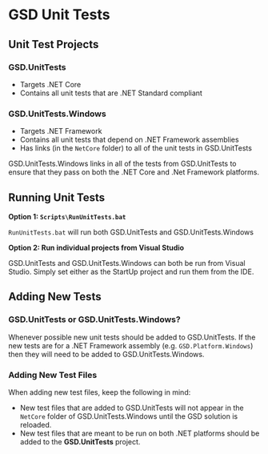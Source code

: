 # GSD Unit Tests

## Unit Test Projects

### GSD.UnitTests

* Targets .NET Core
* Contains all unit tests that are .NET Standard compliant

### GSD.UnitTests.Windows

* Targets .NET Framework
* Contains all unit tests that depend on .NET Framework assemblies
* Has links (in the `NetCore` folder) to all of the unit tests in GSD.UnitTests 

GSD.UnitTests.Windows links in all of the tests from GSD.UnitTests to ensure that they pass on both the .NET Core and .Net Framework platforms.

## Running Unit Tests

**Option 1: `Scripts\RunUnitTests.bat`**

`RunUnitTests.bat` will run both GSD.UnitTests and GSD.UnitTests.Windows

**Option 2: Run individual projects from Visual Studio**

GSD.UnitTests and GSD.UnitTests.Windows can both be run from Visual Studio.  Simply set either as the StartUp project and run them from the IDE.

## Adding New Tests

### GSD.UnitTests or GSD.UnitTests.Windows?

Whenever possible new unit tests should be added to GSD.UnitTests. If the new tests are for a .NET Framework assembly (e.g. `GSD.Platform.Windows`) 
then they will need to be added to GSD.UnitTests.Windows.

### Adding New Test Files

When adding new test files, keep the following in mind:

* New test files that are added to GSD.UnitTests will not appear in the `NetCore` folder of GSD.UnitTests.Windows until the GSD solution is reloaded.
* New test files that are meant to be run on both .NET platforms should be added to the **GSD.UnitTests** project.
